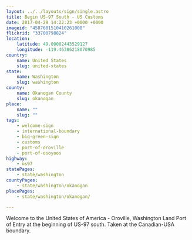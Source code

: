 ```yaml
---
layout: ../../layouts/sign/single.astro
title: Begin US-97 South - US Customs
date: 2017-04-29 14:22:23 +0000 +0000
imageid: "4587681510410261008"
flickrid: "33700798824"
location:
    latitude: 49.00002443529127
    longitude: -119.46386218070985
country:
    name: United States
    slug: united-states
state:
    name: Washington
    slug: washington
county:
    name: Okanogan County
    slug: okanogan
place:
    name: ""
    slug: ""
tags:
    - welcome-sign
    - international-boundary
    - big-green-sign
    - customs
    - port-of-oroville
    - port-of-osoyoos
highway:
    - us97
statePages:
    - state/washington
countyPages:
    - state/washington/okanogan
placePages:
    - state/washington/okanogan/

---
```

Welcome to the United States of America - Oroville, Washington Land Port of Entry at the beginning of US-97 south.  Taken at the Canadian-USA boundary.